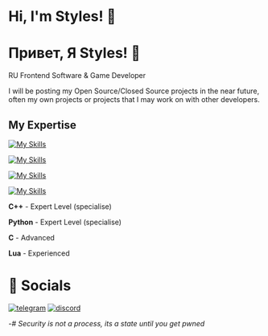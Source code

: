 # Hi, I'm Styles! 👋
# Привет, Я Styles! 👋
RU Frontend Software & Game Developer

I will be posting my Open Source/Closed Source projects in the near future, often my own projects or projects that I may work on with other developers.
## My Expertise
[![My Skills](https://skillicons.dev/icons?i=cpp,lua,c,py)]()

[![My Skills](https://skillicons.dev/icons?i=unreal,unity)]()

[![My Skills](https://skillicons.dev/icons?i=windows,linux)]()

[![My Skills](https://skillicons.dev/icons?i=visualstudio,vscode,sublime)]()

**C++** - Expert Level (specialise) 

**Python** - Expert Level (specialise)

**C** - Advanced

**Lua** - Experienced
# 🔗 Socials 
[![telegram](https://img.shields.io/badge/TELEGRAM-5F2F92?style=for-the-badge&logo=telegram&logoColor=white)](https://t.me/manualmapped/)
[![discord](https://img.shields.io/badge/discord-260C42?style=for-the-badge&logo=discord&logoColor=white)](https://discord.com/users/1163169417337765928/)

-# *Security is not a process, its a state until you get pwned*
